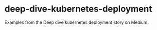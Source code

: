 # deep-dive-kubernetes-deployment
Examples from the Deep dive kubernetes deployment story on Medium.
